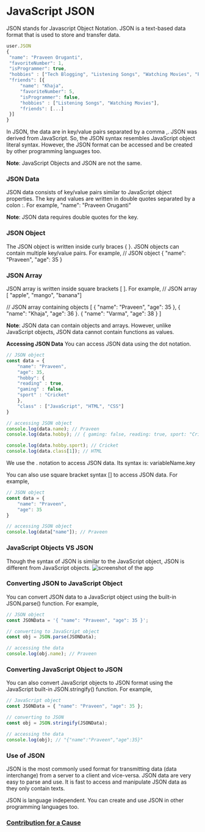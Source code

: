 # JavaScript JSON

JSON stands for Javascript Object Notation. JSON is a text-based data format that is used to store and transfer data.

```javascript
user.JSON
{
 "name": "Praveen Oruganti",
 "favoriteNumber": 1,
 "isProgrammer": true,
 "hobbies" : ["Tech Blogging", "Listening Songs", "Watching Movies", "Playing Cricket/Tennis"],
 "friends": [{
     "name": "Khaja",
     "favoriteNumber": 5,
     "isProgrammer": false,
     "hobbies" : ["Listening Songs", "Watching Movies"],
     "friends": [...]
 }]
}
```
In JSON, the data are in key/value pairs separated by a comma ,.
JSON was derived from JavaScript. So, the JSON syntax resembles JavaScript object literal syntax. However, the JSON format can be accessed and be created by other programming languages too.

**Note**: JavaScript Objects and JSON are not the same.

### JSON Data
JSON data consists of key/value pairs similar to JavaScript object properties. The key and values are written in double quotes separated by a colon :. For example, "name": "Praveen Oruganti"

**Note**: JSON data requires double quotes for the key.

### JSON Object
The JSON object is written inside curly braces { }. JSON objects can contain multiple key/value pairs. For example,
// JSON object
{ "name": "Praveen", "age": 35 }

### JSON Array
JSON array is written inside square brackets [ ]. For example,
// JSON array
[ "apple", "mango", "banana"]

// JSON array containing objects
[
    { "name": "Praveen", "age": 35 },
    { "name": "Khaja", "age": 36 }.
    { "name": "Varma", "age": 38 }
]

**Note**: JSON data can contain objects and arrays. However, unlike JavaScript objects, JSON data cannot contain functions as values.

**Accessing JSON Data**
You can access JSON data using the dot notation.
```javascript
// JSON object
const data = {
    "name": "Praveen",
    "age": 35,
    "hobby": {
	"reading" : true,
	"gaming" : false,
	"sport" : "Cricket"
    },
    "class" : ["JavaScript", "HTML", "CSS"]
}

// accessing JSON object
console.log(data.name); // Praveen
console.log(data.hobby); // { gaming: false, reading: true, sport: "Cricket"}

console.log(data.hobby.sport); // Cricket
console.log(data.class[1]); // HTML
```
We use the . notation to access JSON data. Its syntax is: variableName.key

You can also use square bracket syntax [] to access JSON data. For example,

```javascript
// JSON object
const data = {
    "name": "Praveen",
    "age": 35
}

// accessing JSON object
console.log(data["name"]); // Praveen
```

### JavaScript Objects VS JSON
Though the syntax of JSON is similar to the JavaScript object, JSON is different from JavaScript objects.
![screenshot of the app](https://raw.githubusercontent.com/praveenoruganti/praveenoruganti-vanilla-js/master/images/JSON%20Vs%20Object.PNG)

### Converting JSON to JavaScript Object
You can convert JSON data to a JavaScript object using the built-in JSON.parse() function. For example,
```javascript
// JSON object
const JSONData = '{ "name": "Praveen", "age": 35 }';

// converting to JavaScript object
const obj = JSON.parse(JSONData);

// accessing the data
console.log(obj.name); // Praveen
```
### Converting JavaScript Object to JSON
You can also convert JavaScript objects to JSON format using the JavaScript built-in JSON.stringify() function. For example,
```javascript
// JavaScript object
const JSONData = { "name": "Praveen", "age": 35 };

// converting to JSON
const obj = JSON.stringify(JSONData);

// accessing the data
console.log(obj); // "{"name":"Praveen","age":35}"
```
### Use of JSON
JSON is the most commonly used format for transmitting data (data interchange) from a server to a client and vice-versa. JSON data are very easy to parse and use. It is fast to access and manipulate JSON data as they only contain texts.

JSON is language independent. You can create and use JSON in other programming languages too.

### [Contribution for a Cause](http://bit.ly/2WryDT8)


